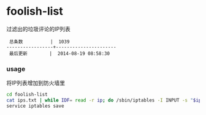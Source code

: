 foolish-list
============

过滤出的垃圾评论的IP列表

```
 总条数          |  1039       
-----------------+----------------------
 最后更新        |  2014-08-19 08:58:30     
```

### usage

将IP列表增加到防火墙里

```bash
cd foolish-list
cat ips.txt | while IDF= read -r ip; do /sbin/iptables -I INPUT -s "$ip" -j DROP; done
service iptables save
```
